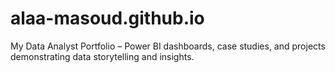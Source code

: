 # alaa-masoud.github.io
My Data Analyst Portfolio – Power BI dashboards, case studies, and projects demonstrating data storytelling and insights.
